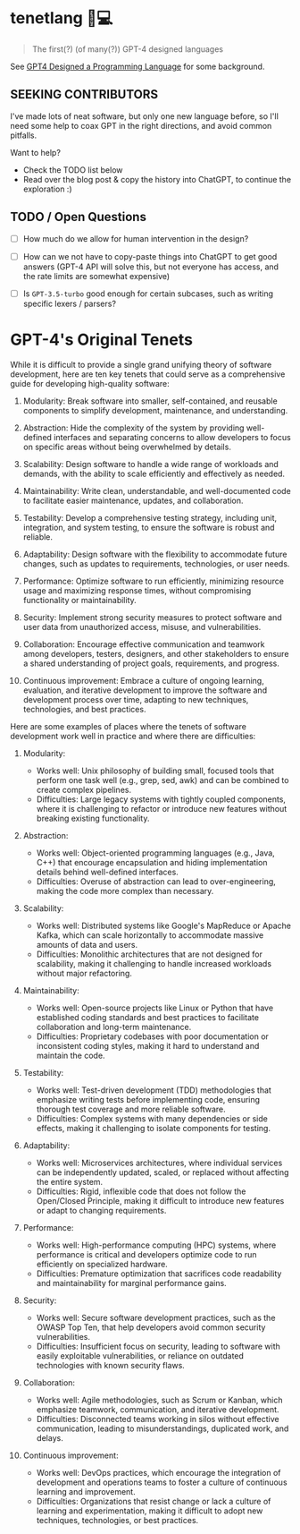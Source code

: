 # tenetlang 🤖💻
>  The first(?) (of many(?)) GPT-4 designed languages

See [GPT4 Designed a Programming Language](https://lukebechtel.com/blog/gpt4-generating-code) for some background.

## SEEKING CONTRIBUTORS
I've made lots of neat software, but only one new language before, so I'll need some help to coax GPT in the right directions, and avoid common pitfalls.

Want to help?
- Check the TODO list below
- Read over the blog post & copy the history into ChatGPT, to continue the exploration :)

## TODO / Open Questions
- [ ] How much do we allow for human intervention in the design?
- [ ] How can we not have to copy-paste things into ChatGPT to get good answers (GPT-4 API will solve this, but not everyone has access, and the rate limits are somewhat expensive)
- [ ] Is `GPT-3.5-turbo` good enough for certain subcases, such as writing specific lexers / parsers?


# GPT-4's Original Tenets

While it is difficult to provide a single grand unifying theory of software development, here are ten key tenets that could serve as a comprehensive guide for developing high-quality software:

1. Modularity: Break software into smaller, self-contained, and reusable components to simplify development, maintenance, and understanding.

2. Abstraction: Hide the complexity of the system by providing well-defined interfaces and separating concerns to allow developers to focus on specific areas without being overwhelmed by details.

3. Scalability: Design software to handle a wide range of workloads and demands, with the ability to scale efficiently and effectively as needed.

4. Maintainability: Write clean, understandable, and well-documented code to facilitate easier maintenance, updates, and collaboration.

5. Testability: Develop a comprehensive testing strategy, including unit, integration, and system testing, to ensure the software is robust and reliable.

6. Adaptability: Design software with the flexibility to accommodate future changes, such as updates to requirements, technologies, or user needs.

7. Performance: Optimize software to run efficiently, minimizing resource usage and maximizing response times, without compromising functionality or maintainability.

8. Security: Implement strong security measures to protect software and user data from unauthorized access, misuse, and vulnerabilities.

9. Collaboration: Encourage effective communication and teamwork among developers, testers, designers, and other stakeholders to ensure a shared understanding of project goals, requirements, and progress.

10. Continuous improvement: Embrace a culture of ongoing learning, evaluation, and iterative development to improve the software and development process over time, adapting to new techniques, technologies, and best practices.

Here are some examples of places where the tenets of software development work well in practice and where there are difficulties:

1. Modularity:

    - Works well: Unix philosophy of building small, focused tools that perform one task well (e.g., grep, sed, awk) and can be combined to create complex pipelines.
    - Difficulties: Large legacy systems with tightly coupled components, where it is challenging to refactor or introduce new features without breaking existing functionality.

2. Abstraction:
    - Works well: Object-oriented programming languages (e.g., Java, C++) that encourage encapsulation and hiding implementation details behind well-defined interfaces.
    - Difficulties: Overuse of abstraction can lead to over-engineering, making the code more complex than necessary.

3. Scalability:
    - Works well: Distributed systems like Google's MapReduce or Apache Kafka, which can scale horizontally to accommodate massive amounts of data and users.
    - Difficulties: Monolithic architectures that are not designed for scalability, making it challenging to handle increased workloads without major refactoring.
4. Maintainability:
    - Works well: Open-source projects like Linux or Python that have established coding standards and best practices to facilitate collaboration and long-term maintenance.
    - Difficulties: Proprietary codebases with poor documentation or inconsistent coding styles, making it hard to understand and maintain the code.
5. Testability:
    - Works well: Test-driven development (TDD) methodologies that emphasize writing tests before implementing code, ensuring thorough test coverage and more reliable software.
    - Difficulties: Complex systems with many dependencies or side effects, making it challenging to isolate components for testing.
6. Adaptability:
    - Works well: Microservices architectures, where individual services can be independently updated, scaled, or replaced without affecting the entire system.
    - Difficulties: Rigid, inflexible code that does not follow the Open/Closed Principle, making it difficult to introduce new features or adapt to changing requirements.

7. Performance:
    - Works well: High-performance computing (HPC) systems, where performance is critical and developers optimize code to run efficiently on specialized hardware.
    - Difficulties: Premature optimization that sacrifices code readability and maintainability for marginal performance gains.
8. Security:
    - Works well: Secure software development practices, such as the OWASP Top Ten, that help developers avoid common security vulnerabilities.
    - Difficulties: Insufficient focus on security, leading to software with easily exploitable vulnerabilities, or reliance on outdated technologies with known security flaws.

9. Collaboration:
    - Works well: Agile methodologies, such as Scrum or Kanban, which emphasize teamwork, communication, and iterative development.
    - Difficulties: Disconnected teams working in silos without effective communication, leading to misunderstandings, duplicated work, and delays.
10. Continuous improvement:
    - Works well: DevOps practices, which encourage the integration of development and operations teams to foster a culture of continuous learning and improvement.
    - Difficulties: Organizations that resist change or lack a culture of learning and experimentation, making it difficult to adopt new techniques, technologies, or best practices.

